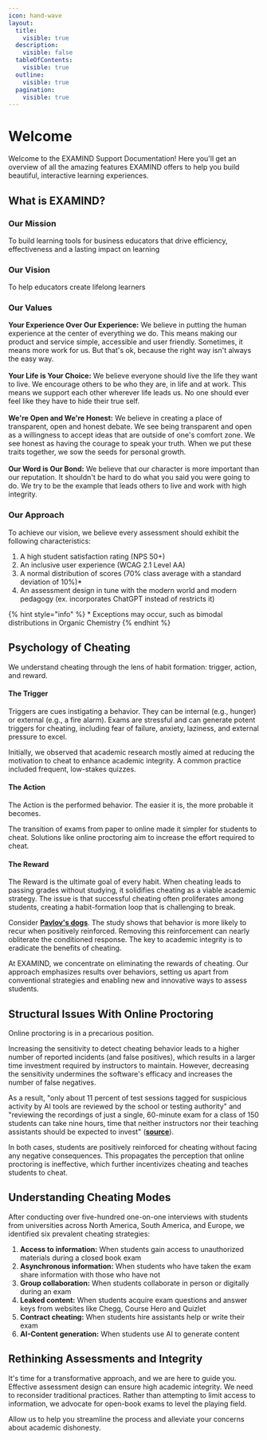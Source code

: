 ```yaml
---
icon: hand-wave
layout:
  title:
    visible: true
  description:
    visible: false
  tableOfContents:
    visible: true
  outline:
    visible: true
  pagination:
    visible: true
---
```


# Welcome

Welcome to the EXAMIND Support Documentation! Here you'll get an overview of all the amazing features EXAMIND offers to help you build beautiful, interactive learning experiences.

## What is EXAMIND?

### Our Mission

To build learning tools for business educators that drive efficiency, effectiveness and a lasting impact on learning

### Our Vision

To help educators create lifelong learners

### Our Values

**Your Experience Over Our Experience:** We believe in putting the human experience at the center of everything we do. This means making our product and service simple, accessible and user friendly. Sometimes, it means more work for us. But that's ok, because the right way isn't always the easy way.\
\
**Your Life is Your Choice:** We believe everyone should live the life they want to live. We encourage others to be who they are, in life and at work. This means we support each other wherever life leads us. No one should ever feel like they have to hide their true self.\
\
**We're Open and We're Honest:** We believe in creating a place of transparent, open and honest debate. We see being transparent and open as a willingness to accept ideas that are outside of one's comfort zone. We see honest as having the courage to speak your truth. When we put these traits together, we sow the seeds for personal growth.\
\
**Our Word is Our Bond:** We believe that our character is more important than our reputation. It shouldn't be hard to do what you said you were going to do. We try to be the example that leads others to live and work with high integrity.

### Our Approach

To achieve our vision, we believe every assessment should exhibit the following characteristics:

1. A high student satisfaction rating (NPS 50+)
2. An inclusive user experience (WCAG 2.1 Level AA)
3. A normal distribution of scores (70% class average with a standard deviation of 10%)\*
4. An assessment design in tune with the modern world and modern pedagogy (ex. incorporates ChatGPT instead of restricts it)

{% hint style="info" %}
\* Exceptions may occur, such as bimodal distributions in Organic Chemistry
{% endhint %}

## **Psychology of Cheating**

We understand cheating through the lens of habit formation: trigger, action, and reward.

#### **The Trigger**

Triggers are cues instigating a behavior. They can be internal (e.g., hunger) or external (e.g., a fire alarm). Exams are stressful and can generate potent triggers for cheating, including fear of failure, anxiety, laziness, and external pressure to excel.

Initially, we observed that academic research mostly aimed at reducing the motivation to cheat to enhance academic integrity. A common practice included frequent, low-stakes quizzes.

#### **The Action**

The Action is the performed behavior. The easier it is, the more probable it becomes.

The transition of exams from paper to online made it simpler for students to cheat. Solutions like online proctoring aim to increase the effort required to cheat.

#### **The Reward**

The Reward is the ultimate goal of every habit. When cheating leads to passing grades without studying, it solidifies cheating as a viable academic strategy. The issue is that successful cheating often proliferates among students, creating a habit-formation loop that is challenging to break.

Consider [**Pavlov's dogs**](https://www.youtube.com/watch?v=jd7Jdug5SRc). The study shows that behavior is more likely to recur when positively reinforced. Removing this reinforcement can nearly obliterate the conditioned response. The key to academic integrity is to eradicate the benefits of cheating.

At EXAMIND, we concentrate on eliminating the rewards of cheating. Our approach emphasizes results over behaviors, setting us apart from conventional strategies and enabling new and innovative ways to assess students.

## **Structural Issues With Online Proctoring**

Online proctoring is in a precarious position.

Increasing the sensitivity to detect cheating behavior leads to a higher number of reported incidents (and false positives), which results in a larger time investment required by instructors to maintain. However, decreasing the sensitivity undermines the software's efficacy and increases the number of false negatives.

As a result, "only about 11 percent of test sessions tagged for suspicious activity by AI tools are reviewed by the school or testing authority" and "reviewing the recordings of just a single, 60-minute exam for a class of 150 students can take nine hours, time that neither instructors nor their teaching assistants should be expected to invest" ([**source**](https://www.meazurelearning.com/resources/proctoru-to-discontinue-exam-integrity-services-that-rely-exclusively-on-ai)).

In both cases, students are positively reinforced for cheating without facing any negative consequences. This propagates the perception that online proctoring is ineffective, which further incentivizes cheating and teaches students to cheat.

## Understanding Cheating Modes

After conducting over five-hundred one-on-one interviews with students from universities across North America, South America, and Europe, we identified six prevalent cheating strategies:

1. **Access to information:** When students gain access to unauthorized materials during a closed book exam
2. **Asynchronous information:** When students who have taken the exam share information with those who have not
3. **Group collaboration:** When students collaborate in person or digitally during an exam
4. **Leaked content:** When students acquire exam questions and answer keys from websites like Chegg, Course Hero and Quizlet
5. **Contract cheating:** When students hire assistants help or write their exam
6. **AI-Content generation:** When students use AI to generate content

## Rethinking Assessments and Integrity

It's time for a transformative approach, and we are here to guide you. Effective assessment design can ensure high academic integrity. We need to reconsider traditional practices. Rather than attempting to limit access to information, we advocate for open-book exams to level the playing field.

Allow us to help you streamline the process and alleviate your concerns about academic dishonesty.
